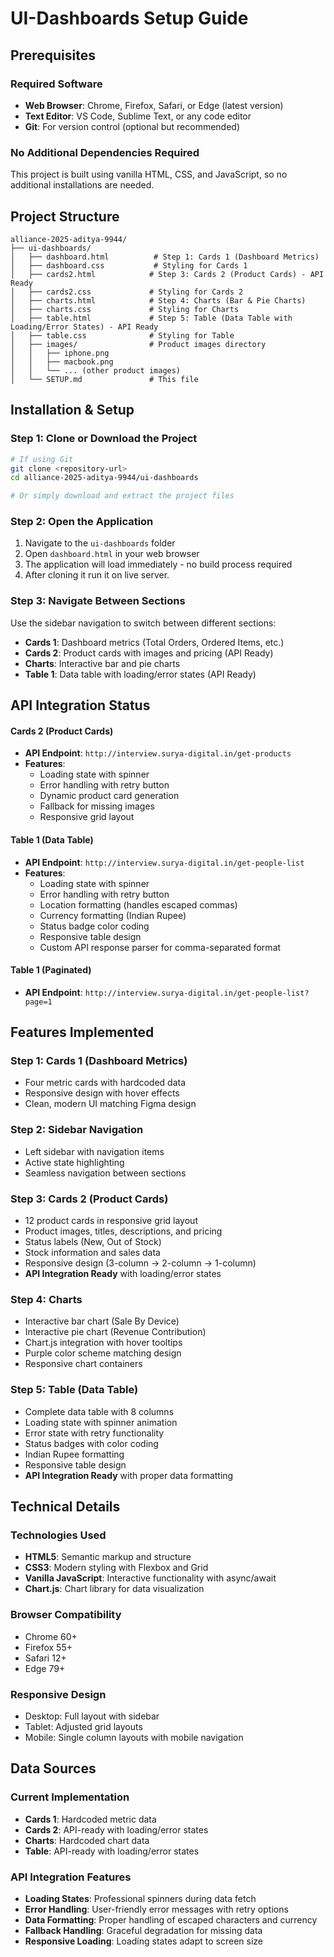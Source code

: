 # UI-Dashboards Setup Guide

## Prerequisites

### Required Software
- **Web Browser**: Chrome, Firefox, Safari, or Edge (latest version)
- **Text Editor**: VS Code, Sublime Text, or any code editor
- **Git**: For version control (optional but recommended)

### No Additional Dependencies Required
This project is built using vanilla HTML, CSS, and JavaScript, so no additional installations are needed.

## Project Structure

```
alliance-2025-aditya-9944/
├── ui-dashboards/
│   ├── dashboard.html          # Step 1: Cards 1 (Dashboard Metrics)
│   ├── dashboard.css           # Styling for Cards 1
│   ├── cards2.html            # Step 3: Cards 2 (Product Cards) - API Ready
│   ├── cards2.css             # Styling for Cards 2
│   ├── charts.html            # Step 4: Charts (Bar & Pie Charts)
│   ├── charts.css             # Styling for Charts
│   ├── table.html             # Step 5: Table (Data Table with Loading/Error States) - API Ready
│   ├── table.css              # Styling for Table
│   ├── images/                # Product images directory
│   │   ├── iphone.png
│   │   ├── macbook.png
│   │   └── ... (other product images)
│   └── SETUP.md               # This file
```

## Installation & Setup

### Step 1: Clone or Download the Project
```bash
# If using Git
git clone <repository-url>
cd alliance-2025-aditya-9944/ui-dashboards

# Or simply download and extract the project files
```
### Step 2: Open the Application
1. Navigate to the `ui-dashboards` folder
2. Open `dashboard.html` in your web browser
3. The application will load immediately - no build process required
4. After cloning it run it on live server.

### Step 3: Navigate Between Sections
Use the sidebar navigation to switch between different sections:
- **Cards 1**: Dashboard metrics (Total Orders, Ordered Items, etc.)
- **Cards 2**: Product cards with images and pricing (API Ready)
- **Charts**: Interactive bar and pie charts
- **Table 1**: Data table with loading/error states (API Ready)

## API Integration Status

#### **Cards 2 (Product Cards)**
- **API Endpoint**: `http://interview.surya-digital.in/get-products`
- **Features**:
  - Loading state with spinner
  - Error handling with retry button
  - Dynamic product card generation
  - Fallback for missing images
  - Responsive grid layout

#### **Table 1 (Data Table)**
- **API Endpoint**: `http://interview.surya-digital.in/get-people-list`
- **Features**:
  - Loading state with spinner
  - Error handling with retry button
  - Location formatting (handles escaped commas)
  - Currency formatting (Indian Rupee)
  - Status badge color coding
  - Responsive table design
  - Custom API response parser for comma-separated format

#### **Table 1 (Paginated)**
- **API Endpoint**: `http://interview.surya-digital.in/get-people-list?page=1`

## Features Implemented

### Step 1: Cards 1 (Dashboard Metrics)
- Four metric cards with hardcoded data
- Responsive design with hover effects
- Clean, modern UI matching Figma design

### Step 2: Sidebar Navigation
- Left sidebar with navigation items
- Active state highlighting
- Seamless navigation between sections

### Step 3: Cards 2 (Product Cards)
- 12 product cards in responsive grid layout
- Product images, titles, descriptions, and pricing
- Status labels (New, Out of Stock)
- Stock information and sales data
- Responsive design (3-column → 2-column → 1-column)
- **API Integration Ready** with loading/error states

### Step 4: Charts
- Interactive bar chart (Sale By Device)
- Interactive pie chart (Revenue Contribution)
- Chart.js integration with hover tooltips
- Purple color scheme matching design
- Responsive chart containers

### Step 5: Table (Data Table)
- Complete data table with 8 columns
- Loading state with spinner animation
- Error state with retry functionality
- Status badges with color coding
- Indian Rupee formatting
- Responsive table design
- **API Integration Ready** with proper data formatting

## Technical Details

### Technologies Used
- **HTML5**: Semantic markup and structure
- **CSS3**: Modern styling with Flexbox and Grid
- **Vanilla JavaScript**: Interactive functionality with async/await
- **Chart.js**: Chart library for data visualization

### Browser Compatibility
- Chrome 60+
- Firefox 55+
- Safari 12+
- Edge 79+

### Responsive Design
- Desktop: Full layout with sidebar
- Tablet: Adjusted grid layouts
- Mobile: Single column layouts with mobile navigation

## Data Sources

### Current Implementation
- **Cards 1**: Hardcoded metric data
- **Cards 2**: API-ready with loading/error states
- **Charts**: Hardcoded chart data
- **Table**: API-ready with loading/error states

### API Integration Features
- **Loading States**: Professional spinners during data fetch
- **Error Handling**: User-friendly error messages with retry options
- **Data Formatting**: Proper handling of escaped characters and currency
- **Fallback Handling**: Graceful degradation for missing data
- **Responsive Loading**: Loading states adapt to screen size
